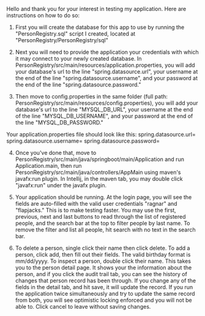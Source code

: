 Hello and thank you for your interest in testing my application. Here are instructions on how to do so:

1. First you will create the database for this app to use by running the "PersonRegistry.sql" script I created, located at "PersonRegistry/PersonRegistry/sql"

2. Next you will need to provide the application your credentials with which it may connect to your newly created database. In PersonRegistry/src/main/resources/application.properties, you will add your database's url to the line "spring.datasource.url", your username at the end of the line "spring.datasource.username", and your password at the end of the line "spring.datasource.password."

3. Then move to config.properties in the same folder (full path: PersonRegistry/src/main/resources/config.properties), you will add your database's url to the line "MYSQL_DB_URL", your username at the end of the line "MYSQL_DB_USERNAME", and your password at the end of the line "MYSQL_DB_PASSWORD."

Your application.properties file should look like this:
spring.datasource.url=<your db url here>
spring.datasource.username=<your username here>
spring.datasource.password=<your password here>

4. Once you've done that, move to PersonRegistry/src/main/java/springboot/main/Application and run Application.main, then run PersonRegistry/src/main/java/controllers/AppMain using maven's javafx:run plugin. In Intellij, in the maven tab, you may double click "javafx:run" under the javafx plugin.

5. Your application should be running. At the login page, you will see the fields are auto-filled with the valid user credentials "ragnar" and "flapjacks." This is to make testing faster. You may use the first, previous, next and last buttons to read through the list of registered people, and the search bar at the top to filter people by last name. To remove the filter and list all people, hit search with no text in the search bar.

6. To delete a person, single click their name then click delete. To add a person, click add, then fill out their fields. The valid birthday format is mm/dd/yyyy. To inspect a person, double click their name. This takes you to the person detail page. It shows your the information about the person, and if you click the audit trail tab, you can see the history of changes that person record has been through. If you change any of the fields in the detail tab, and hit save, it will update the record. If you run the application twice simultaneously and try to update the same record from both, you will see optimistic locking enforced and you will not be able to. Click cancel to leave without saving changes. 